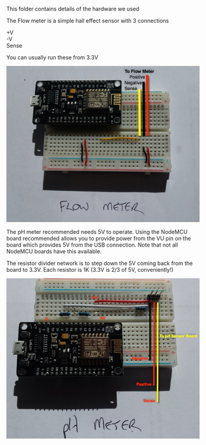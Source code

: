 This folder contains details of the hardware we used

The Flow meter is a simple hall effect sensor with 3 connections

+V <br>
-V <br>
Sense

You can usually run these from 3.3V

![Flow](flow.jpg)



The pH meter recommended needs 5V to operate.  Using the NodeMCU board recommended allows you to provide power from the VU pin on the board which provides 5V from the USB connection. Note that not all NodeMCU boards have this available.

The resistor divider network is to step down the 5V coming back from the board to 3.3V. Each resistor is 1K (3.3V is 2/3 of 5V, conveniently!)

![pH](pH.jpg)
